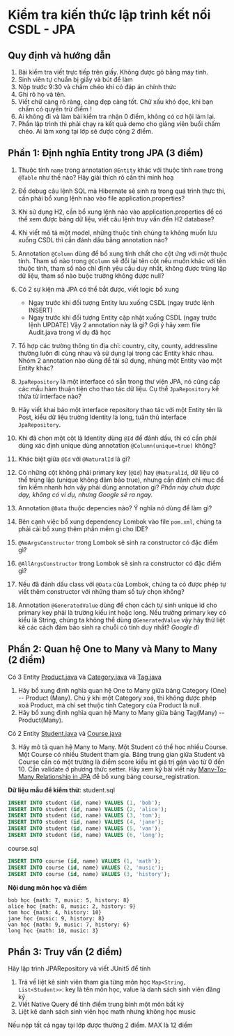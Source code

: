 # Kiểm tra kiến thức lập trình kết nối CSDL - JPA

## Quy định và hướng dẫn
1. Bài kiểm tra viết trực tiếp trên giấy. Không được gõ bằng máy tính.
2. Sinh viên tự chuẩn bị giấy và bút để làm
3. Nộp trước 9:30 và chấm chéo khi có đáp án chính thức
4. Ghi rõ họ và tên.
5. Viết chữ càng rõ ràng, càng đẹp càng tốt. Chữ xấu khó đọc, khi bạn chấm có quyền trừ điểm !
6. Ai không đi và làm bài kiểm tra nhận 0 điểm, không có cơ hội làm lại.
7. Phần lập trình thì phải chạy ra kết quả demo cho giảng viên buổi chấm chéo. Ai làm xong tại lớp sẽ được cộng 2 điểm.

## Phần 1: Định nghĩa Entity trong JPA (3 điểm)
1. Thuộc tính ```name``` trong annotation ```@Entity``` khác với thuộc tính ```name``` trong ```@Table``` như thế nào? Hãy giải thích rõ cần thì minh hoạ
2. Để debug câu lệnh SQL mà Hibernate sẽ sinh ra trong quá trình thực thi, cần phải bổ xung lệnh nào vào file application.properties?
3. Khi sử dụng H2, cần bổ xung lệnh nào vào application.properties để có thể xem được bảng dữ liệu, viết câu lệnh truy vấn đến H2 database?
4. Khi viết mô tả một model, những thuộc tính chúng ta không muốn lưu xuống CSDL thì cần đánh dấu bằng annotation nào?
5. Annotation ```@Column``` dùng để bổ xung tính chất cho cột ứng với một thuộc tính. Tham số nào trong ```@Column``` sẽ đổi lại tên cột nếu muốn khác với tên thuộc tính, tham số nào chỉ định yêu cầu duy nhất, không được trùng lặp dữ liệu, tham số nào buộc trường không được null?
6. Có 2 sự kiện mà JPA có thể bắt được, viết logic bổ xung
   - Ngay trước khi đối tượng Entity lưu xuống CSDL (ngay trước lệnh INSERT)
   - Ngay trước khi đối tượng Entity cập nhật xuống CSDL (ngay trước lệnh UPDATE)
  Vậy 2 annotation này là gì? Gợi ý hãy xem file Audit.java trong ví dụ đã học

7. Tổ hợp các trường thông tin địa chỉ: country, city, county, addressline thường luôn đi cùng nhau và sử dụng lại trong các Entity khác nhau. Nhóm 2 annotation nào dùng để tái sử dụng, nhúng một Entity vào một Entity khác?
8. ```JpaRepository``` là một interface có sẵn trong thư viện JPA, nó cũng cấp các mẫu hàm thuận tiện cho thao tác dữ liệu. Cụ thể ```JpaRepository``` kế thừa từ interface nào?
9. Hãy viết khai báo một interface repository thao tác với một Entity tên là Post, kiểu dữ liệu trường Identity là long, tuân thủ interface ```JpaRepository```.
10. Khi đã chọn một cột là Identity dùng ```@Id``` để đánh dấu, thì có cần phải dùng xác định unique dùng annotation ```@Column(unique=true)``` không?
11. Khác biệt giữa ```@Id``` với ```@NaturalId``` là gì?
12. Có những cột không phải primary key (```@Id```) hay ```@NaturalId```, dữ liệu có thể trùng lặp (unique không đảm bảo true), nhưng cần đánh chỉ mục để tìm kiếm nhanh hơn vậy phải dùng annotation gì? *Phần này chưa được dạy, không có ví dụ, nhưng Google sẽ ra ngay.*
13. Annotation ```@Data``` thuộc depencies nào? Ý nghĩa nó dùng để làm gì?
14. Bên cạnh việc bổ xung dependency Lombok vào file ```pom.xml```, chúng ta phải cài bổ xung thêm phần mềm gì cho IDE?
15. ```@NoArgsConstructor``` trong Lombok sẽ sinh ra constructor có đặc điểm gì?
16. ```@AllArgsConstructor``` trong Lombok sẽ sinh ra constructor có đặc điểm gì?
17. Nếu đã đánh dấu class với ```@Data``` của Lombok, chúng ta có được phép tự viết thêm constructor với những tham số tuỳ chọn không?
18. Annotation ```@GeneratedValue``` dùng để chọn cách tự sinh unique id cho primary key phải là trường kiểu int hoặc long. Nếu trường primary key có kiểu là String, chúng ta không thể dùng ```@GeneratedValue``` vậy hãy thử liệt kê các cách đảm bảo sinh ra chuỗi có tính duy nhất? *Google đi*

## Phần 2: Quan hệ One to Many và Many to Many (2 điểm)
Có 3 Entity [Product.java](exam/src/main/java/vn/techmaster/exam/model/Product.java) và [Category.java](exam/src/main/java/vn/techmaster/exam/model/Category.java)
và [Tag.java](exam/src/main/java/vn/techmaster/exam/model/Tag.java)

1. Hãy bổ xung định nghĩa quan hệ One to Many giữa bảng Category (One) -- Product (Many). Chú ý khi một Category xoá, thì không được phép xoá Product, mà chỉ set thuộc tính Category của Product là null.
2. Hãy bổ xung định nghĩa quan hệ Many to Many giữa bảng Tag(Many) -- Product(Many).

Có 2 Entity [Student.java](exam/src/main/java/vn/techmaster/exam/model/Student.java) và [Course.java](exam/src/main/java/vn/techmaster/exam/model/Course.java)

3. Hãy mô tả quan hệ Many to Many. Một Student có thể học nhiều Course. Một Course có nhiều Student tham gia. Bảng trung gian giữa Student và Course cần có một trường là điểm score kiểu int giá trị gán vào từ 0 đến 10. Cần validate ở phương thức setter.
Hãy xem kỹ bài viết này [Many-To-Many Relationship in JPA](https://www.baeldung.com/jpa-many-to-many) để bổ xung bảng course_registration.

**Dữ liệu mẫu để kiểm thử:**
student.sql
```sql
INSERT INTO student (id, name) VALUES (1, 'bob');
INSERT INTO student (id, name) VALUES (2, 'alice');
INSERT INTO student (id, name) VALUES (3, 'tom');
INSERT INTO student (id, name) VALUES (4, 'jane');
INSERT INTO student (id, name) VALUES (5, 'van');
INSERT INTO student (id, name) VALUES (6, 'long');
```
course.sql
```sql
INSERT INTO course (id, name) VALUES (1, 'math');
INSERT INTO course (id, name) VALUES (2, 'music');
INSERT INTO course (id, name) VALUES (3, 'history');
```
**Nội dung môn học và điểm**
```
bob học {math: 7, music: 5, history: 8}
alice học {math: 8, music: 2, history: 9}
tom học {math: 4, history: 10}
jane học {music: 9, history: 8}
van học {math: 9, music: 7, history: 6}
long học {math: 10, music: 3}
```

## Phần 3: Truy vấn (2 điểm)
Hãy lập trình JPARepository và viết JUnit5 để tính
1. Trả về liệt kê sinh viên tham gia từng môn học ```Map<String, List<Student>>```: key là tên môn học, value là danh sách sinh viên đăng ký
2. Viết Native Query để tính điểm trung bình một môn bất kỳ
3. Liệt kê danh sách sinh viên học math nhưng không học music

Nếu nộp tất cả ngay tại lớp được thưởng 2 điểm. MAX là 12 điểm